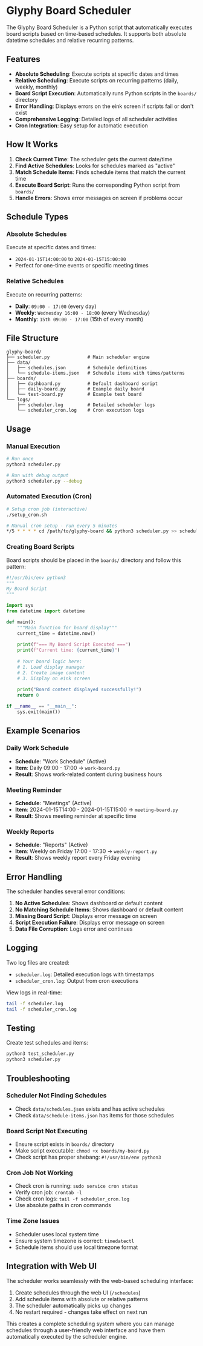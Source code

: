 # Glyphy Board Scheduler

The Glyphy Board Scheduler is a Python script that automatically executes board scripts based on time-based schedules. It supports both absolute datetime schedules and relative recurring patterns.

## Features

- **Absolute Scheduling**: Execute scripts at specific dates and times
- **Relative Scheduling**: Execute scripts on recurring patterns (daily, weekly, monthly)
- **Board Script Execution**: Automatically runs Python scripts in the `boards/` directory
- **Error Handling**: Displays errors on the eink screen if scripts fail or don't exist
- **Comprehensive Logging**: Detailed logs of all scheduler activities
- **Cron Integration**: Easy setup for automatic execution

## How It Works

1. **Check Current Time**: The scheduler gets the current date/time
2. **Find Active Schedules**: Looks for schedules marked as "active"
3. **Match Schedule Items**: Finds schedule items that match the current time
4. **Execute Board Script**: Runs the corresponding Python script from `boards/`
5. **Handle Errors**: Shows error messages on screen if problems occur

## Schedule Types

### Absolute Schedules
Execute at specific dates and times:
- `2024-01-15T14:00:00` to `2024-01-15T15:00:00`
- Perfect for one-time events or specific meeting times

### Relative Schedules
Execute on recurring patterns:
- **Daily**: `09:00 - 17:00` (every day)
- **Weekly**: `Wednesday 16:00 - 18:00` (every Wednesday)  
- **Monthly**: `15th 09:00 - 17:00` (15th of every month)

## File Structure

```
glyphy-board/
├── scheduler.py              # Main scheduler engine
├── data/
│   ├── schedules.json        # Schedule definitions
│   └── schedule-items.json   # Schedule items with times/patterns
├── boards/
│   ├── dashboard.py          # Default dashboard script
│   ├── daily-board.py        # Example daily board
│   └── test-board.py         # Example test board
└── logs/
    ├── scheduler.log         # Detailed scheduler logs
    └── scheduler_cron.log    # Cron execution logs
```

## Usage

### Manual Execution
```bash
# Run once
python3 scheduler.py

# Run with debug output
python3 scheduler.py --debug
```

### Automated Execution (Cron)
```bash
# Setup cron job (interactive)
./setup_cron.sh

# Manual cron setup - run every 5 minutes
*/5 * * * * cd /path/to/glyphy-board && python3 scheduler.py >> scheduler_cron.log 2>&1
```

### Creating Board Scripts

Board scripts should be placed in the `boards/` directory and follow this pattern:

```python
#!/usr/bin/env python3
"""
My Board Script
"""

import sys
from datetime import datetime

def main():
    """Main function for board display"""
    current_time = datetime.now()
    
    print(f"=== My Board Script Executed ===")
    print(f"Current time: {current_time}")
    
    # Your board logic here:
    # 1. Load display manager
    # 2. Create image content
    # 3. Display on eink screen
    
    print("Board content displayed successfully!")
    return 0

if __name__ == "__main__":
    sys.exit(main())
```

## Example Scenarios

### Daily Work Schedule
- **Schedule**: "Work Schedule" (Active)
- **Item**: Daily 09:00 - 17:00 → `work-board.py`
- **Result**: Shows work-related content during business hours

### Meeting Reminder
- **Schedule**: "Meetings" (Active)  
- **Item**: 2024-01-15T14:00 - 2024-01-15T15:00 → `meeting-board.py`
- **Result**: Shows meeting reminder at specific time

### Weekly Reports
- **Schedule**: "Reports" (Active)
- **Item**: Weekly on Friday 17:00 - 17:30 → `weekly-report.py`
- **Result**: Shows weekly report every Friday evening

## Error Handling

The scheduler handles several error conditions:

1. **No Active Schedules**: Shows dashboard or default content
2. **No Matching Schedule Items**: Shows dashboard or default content  
3. **Missing Board Script**: Displays error message on screen
4. **Script Execution Failure**: Displays error message on screen
5. **Data File Corruption**: Logs error and continues

## Logging

Two log files are created:

- `scheduler.log`: Detailed execution logs with timestamps
- `scheduler_cron.log`: Output from cron executions

View logs in real-time:
```bash
tail -f scheduler.log
tail -f scheduler_cron.log
```

## Testing

Create test schedules and items:
```bash
python3 test_scheduler.py
python3 scheduler.py
```

## Troubleshooting

### Scheduler Not Finding Schedules
- Check `data/schedules.json` exists and has active schedules
- Check `data/schedule-items.json` has items for those schedules

### Board Script Not Executing  
- Ensure script exists in `boards/` directory
- Make script executable: `chmod +x boards/my-board.py`
- Check script has proper shebang: `#!/usr/bin/env python3`

### Cron Job Not Working
- Check cron is running: `sudo service cron status`
- Verify cron job: `crontab -l`
- Check cron logs: `tail -f scheduler_cron.log`
- Use absolute paths in cron commands

### Time Zone Issues
- Scheduler uses local system time
- Ensure system timezone is correct: `timedatectl`
- Schedule items should use local timezone format

## Integration with Web UI

The scheduler works seamlessly with the web-based scheduling interface:

1. Create schedules through the web UI (`/schedules`)
2. Add schedule items with absolute or relative patterns  
3. The scheduler automatically picks up changes
4. No restart required - changes take effect on next run

This creates a complete scheduling system where you can manage schedules through a user-friendly web interface and have them automatically executed by the scheduler engine. 
